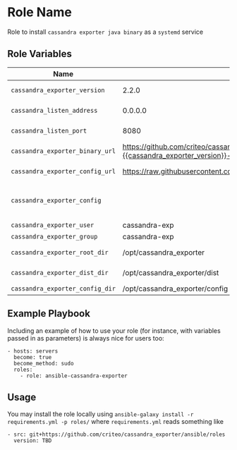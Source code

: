 Role Name
=========

Role to install `cassandra exporter java binary` as a `systemd` service

Role Variables
--------------

| Name           | Default Value | Description                        |
| -------------- | ------------- | -----------------------------------|
| `cassandra_exporter_version` | 2.2.0 | Cassandra exporter package version |
| `cassandra_listen_address` | 0.0.0.0 | Cassandra exporter listening address |
| `cassandra_listen_port` | 8080 | Cassandra exporter listening port |
| `cassandra_exporter_binary_url` | https://github.com/criteo/cassandra_exporter/releases/download/{{cassandra_exporter_version}}/cassandra_exporter-{{cassandra_exporter_version}}-all.jar | Cassandra exporter jar download location |
| `cassandra_exporter_config_url` | https://raw.githubusercontent.com/criteo/cassandra_exporter/master/config.yml | Cassandra exporter config download location |
| `cassandra_exporter_config` |  | Cassandra exporter config file in local disk, if defined ,`cassandra_exporter_config_url` is ignored |
| `cassandra_exporter_user` | cassandra-exp | UNIX user to run the binary |
| `cassandra_exporter_group` | cassandra-exp | UNIX group to run the binary |
| `cassandra_exporter_root_dir` | /opt/cassandra_exporter | Base location where cassandra exporter stuff is downloaded |
| `cassandra_exporter_dist_dir` | /opt/cassandra_exporter/dist | Location for binary and systemd service script |
| `cassandra_exporter_config_dir` | /opt/cassandra_exporter/config | Location for config |


Example Playbook
----------------

Including an example of how to use your role (for instance, with variables passed in as parameters) is always nice for users too:

    - hosts: servers
      become: true
      become_method: sudo
      roles:
        - role: ansible-cassandra-exporter

Usage
-----

You may install the role locally using `ansible-galaxy install -r requirements.yml -p roles/` where `requirements.yml` reads something like

```
- src: git+https://github.com/criteo/cassandra_exporter/ansible/roles
  version: TBD
```
